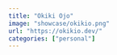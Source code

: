 ```yaml
---
title: "Okiki Ojo"
image: "showcase/okikio.png"
url: "https://okikio.dev/"
categories: ["personal"]
---
```

